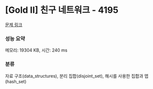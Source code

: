 # [Gold II] 친구 네트워크 - 4195 

[문제 링크](https://www.acmicpc.net/problem/4195) 

### 성능 요약

메모리: 19304 KB, 시간: 240 ms

### 분류

자료 구조(data_structures), 분리 집합(disjoint_set), 해시를 사용한 집합과 맵(hash_set)

